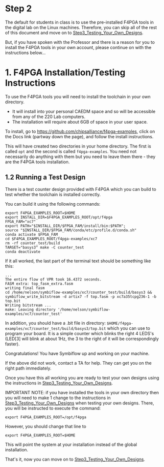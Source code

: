 # Step 2

The default for students in class is to use the pre-installed F4PGA tools in the digital lab on the Linux machines.  Therefore, you can skip all of the rest of this document and move on to [Step3_Testing_Your_Own_Designs](Step3_Testing_Your_Own_Designs.md).

But, if you have spoken with the Professor and there is a reason for you to install the F4PGA tools in your own account, please continue on with the instructions below...

# 1. F4PGA Installation/Testing Instructions 
To use the F4PGA tools you will need to install the toolchain in your own directory.  
- It will install into your personal CAEDM space and so will be accessible from any of the 220 Lab computers.
- The installation will require about 6GB of space in your user space.

To install, go to https://github.com/chipsalliance/f4pga-examples, click on the Docs link (partway down the page), and follow the install instructions.

This will have created two directories in your home directory.  The first is called `opt` and the second is called `f4pga-examples`.  You need not necessarily do anything with them but you need to leave them there - they are the F4PGA tools installation.

## 1.2 Running a Test Design
There is a test counter design provided with F4PGA which you can build to test whether the toolchain is installed correctly.  

You can build it using the following commands:

```
export F4PGA_EXAMPLES_ROOT=$HOME
export INSTALL_DIR=$F4PGA_EXAMPLES_ROOT/opt/f4pga
FPGA_FAM="xc7"
export PATH="$INSTALL_DIR/$FPGA_FAM/install/bin:$PATH";
source "$INSTALL_DIR/$FPGA_FAM/conda/etc/profile.d/conda.sh"
conda activate $FPGA_FAM
cd $F4PGA_EXAMPLES_ROOT/f4pga-examples/xc7
rm -rf counter_test/build
TARGET="basys3" make -C counter_test
conda deactivate
```

If it all worked, the last part of the terminal text should be something like this:

```
...
The entire flow of VPR took 16.4372 seconds.
FASM extra: top_fasm_extra.fasm
writing final fasm
cd /home/nelson/symbiflow-examples/xc7/counter_test/build/basys3 && symbiflow_write_bitstream -d artix7 -f top.fasm -p xc7a35tcpg236-1 -b top.bit
Writing bitstream ...
make: Leaving directory '/home/nelson/symbiflow-examples/xc7/counter_test'
```

In addition, you should have a .bit file in directory: `$HOME/f4pga-examples/xc7/counter_test/build/basys3/top.bit` which you can use to program your board. It is a simple counter which blinks the right 4 LEDS's (LED[3] will blink at about 1Hz, the 3 to the right of it will be correspondingly faster).

Congratulations!  You have Symbiflow up and working on your machine.  

If the above did not work, contact a TA for help.  They can get you on the right path immediately.

Once you have this all working you are ready to test your own designs using the instructions in [Step3_Testing_Your_Own_Designs](Step3_Testing_Your_Own_Designs.md).   

IMPORTANT NOTE: if you have installed the tools in your own directory then you will need to make 1 change to the instructions in [Step3_Testing_Your_Own_Designs](Step3_Testing_Your_Own_Designs.md) when testing your own designs.  There, you will be instructed to execute the command:
```
export F4PGA_EXAMPLES_ROOT=/opt/f4pga
```

However, you should change that line to 
```
export F4PGA_EXAMPLES_ROOT=$HOME
```

This will point the system at your installation instead of the global installation.

That's it, now you can move on to [Step3_Testing_Your_Own_Designs](Step3_Testing_Your_Own_Designs.md).


